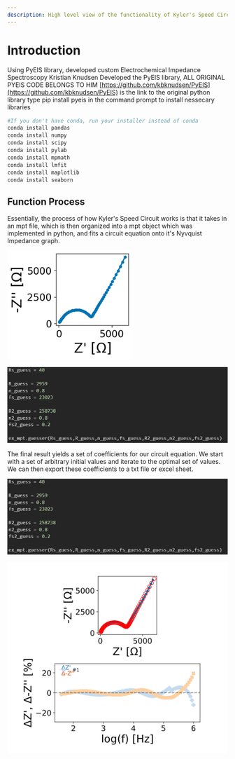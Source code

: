 ```yaml
---
description: High level view of the functionality of Kyler's Speed Circuit
---
```


# Introduction

Using PyEIS library, developed custom Electrochemical Impedance Spectroscopy Kristian Knudsen Developed the PyEIS library, ALL ORIGINAL PYEIS CODE BELONGS TO HIM [https://github.com/kbknudsen/PyEIS](https://github.com/kbknudsen/PyEIS) is the link to the original python library type pip install pyeis in the command prompt to install nessecary libraries

```python
#If you don't have conda, run your installer instead of conda
conda install pandas
conda install numpy
conda install scipy
conda install pylab
conda install mpmath
conda install lmfit
conda install maplotlib
conda install seaborn
```

## Function Process

Essentially, the process of how Kyler's Speed Circuit works is that it takes in an mpt file, which is then organized into a mpt object which was implemented in python, and fits a circuit equation onto it's Nyvquist Impedance graph. 



![Here we have a Nyvquist Impedance graph that has not been fitted yet.](.gitbook/assets/image%20%288%29.png)

![This graph has been fitted; the red dots overlay our initial graph](.gitbook/assets/image%20%2812%29.png)

The final result yields a set of coefficients for our circuit equation. We start with a set of arbitrary initial values and iterate to the optimal set of values. We can then export these coefficients to a txt file or excel sheet.

![Here is our initial set of coefficients, which will be run into the guessing iterator](.gitbook/assets/image%20%2819%29.png)

![After 15 iterations, we achieve a total error of &amp;gt;1e-10 with this set of coefficients ](.gitbook/assets/image%20%283%29.png)





